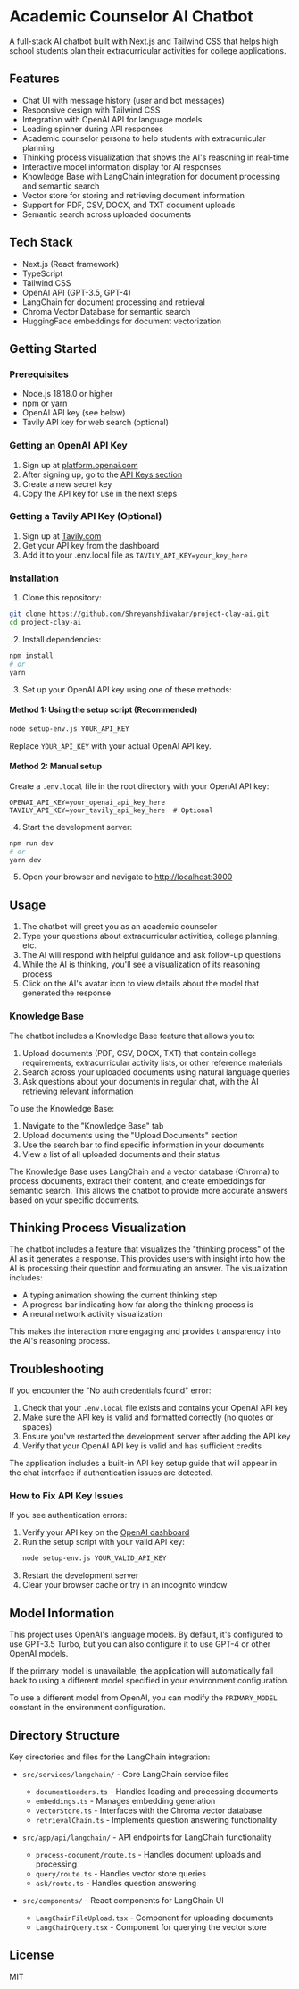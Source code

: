 # Academic Counselor AI Chatbot

A full-stack AI chatbot built with Next.js and Tailwind CSS that helps high school students plan their extracurricular activities for college applications.

## Features

- Chat UI with message history (user and bot messages)
- Responsive design with Tailwind CSS
- Integration with OpenAI API for language models
- Loading spinner during API responses
- Academic counselor persona to help students with extracurricular planning
- Thinking process visualization that shows the AI's reasoning in real-time
- Interactive model information display for AI responses
- Knowledge Base with LangChain integration for document processing and semantic search
- Vector store for storing and retrieving document information
- Support for PDF, CSV, DOCX, and TXT document uploads
- Semantic search across uploaded documents

## Tech Stack

- Next.js (React framework)
- TypeScript
- Tailwind CSS
- OpenAI API (GPT-3.5, GPT-4)
- LangChain for document processing and retrieval
- Chroma Vector Database for semantic search
- HuggingFace embeddings for document vectorization

## Getting Started

### Prerequisites

- Node.js 18.18.0 or higher
- npm or yarn
- OpenAI API key (see below)
- Tavily API key for web search (optional)

### Getting an OpenAI API Key

1. Sign up at [platform.openai.com](https://platform.openai.com/signup)
2. After signing up, go to the [API Keys section](https://platform.openai.com/api-keys)
3. Create a new secret key
4. Copy the API key for use in the next steps

### Getting a Tavily API Key (Optional)

1. Sign up at [Tavily.com](https://tavily.com)
2. Get your API key from the dashboard
3. Add it to your .env.local file as `TAVILY_API_KEY=your_key_here`

### Installation

1. Clone this repository:
```bash
git clone https://github.com/Shreyanshdiwakar/project-clay-ai.git
cd project-clay-ai
```

2. Install dependencies:
```bash
npm install
# or
yarn
```

3. Set up your OpenAI API key using one of these methods:

#### Method 1: Using the setup script (Recommended)
```bash
node setup-env.js YOUR_API_KEY
```
Replace `YOUR_API_KEY` with your actual OpenAI API key.

#### Method 2: Manual setup
Create a `.env.local` file in the root directory with your OpenAI API key:
```
OPENAI_API_KEY=your_openai_api_key_here
TAVILY_API_KEY=your_tavily_api_key_here  # Optional
```

4. Start the development server:
```bash
npm run dev
# or
yarn dev
```

5. Open your browser and navigate to [http://localhost:3000](http://localhost:3000)

## Usage

1. The chatbot will greet you as an academic counselor
2. Type your questions about extracurricular activities, college planning, etc.
3. The AI will respond with helpful guidance and ask follow-up questions
4. While the AI is thinking, you'll see a visualization of its reasoning process
5. Click on the AI's avatar icon to view details about the model that generated the response

### Knowledge Base

The chatbot includes a Knowledge Base feature that allows you to:

1. Upload documents (PDF, CSV, DOCX, TXT) that contain college requirements, extracurricular activity lists, or other reference materials
2. Search across your uploaded documents using natural language queries
3. Ask questions about your documents in regular chat, with the AI retrieving relevant information

To use the Knowledge Base:

1. Navigate to the "Knowledge Base" tab
2. Upload documents using the "Upload Documents" section
3. Use the search bar to find specific information in your documents
4. View a list of all uploaded documents and their status

The Knowledge Base uses LangChain and a vector database (Chroma) to process documents, extract their content, and create embeddings for semantic search. This allows the chatbot to provide more accurate answers based on your specific documents.

## Thinking Process Visualization

The chatbot includes a feature that visualizes the "thinking process" of the AI as it generates a response. This provides users with insight into how the AI is processing their question and formulating an answer. The visualization includes:

- A typing animation showing the current thinking step
- A progress bar indicating how far along the thinking process is
- A neural network activity visualization

This makes the interaction more engaging and provides transparency into the AI's reasoning process.

## Troubleshooting

If you encounter the "No auth credentials found" error:

1. Check that your `.env.local` file exists and contains your OpenAI API key
2. Make sure the API key is valid and formatted correctly (no quotes or spaces)
3. Ensure you've restarted the development server after adding the API key
4. Verify that your OpenAI API key is valid and has sufficient credits

The application includes a built-in API key setup guide that will appear in the chat interface if authentication issues are detected.

### How to Fix API Key Issues

If you see authentication errors:

1. Verify your API key on the [OpenAI dashboard](https://platform.openai.com/api-keys)
2. Run the setup script with your valid API key:
   ```bash
   node setup-env.js YOUR_VALID_API_KEY
   ```
3. Restart the development server
4. Clear your browser cache or try in an incognito window

## Model Information

This project uses OpenAI's language models. By default, it's configured to use GPT-3.5 Turbo, but you can also configure it to use GPT-4 or other OpenAI models.

If the primary model is unavailable, the application will automatically fall back to using a different model specified in your environment configuration.

To use a different model from OpenAI, you can modify the `PRIMARY_MODEL` constant in the environment configuration.

## Directory Structure

Key directories and files for the LangChain integration:

- `src/services/langchain/` - Core LangChain service files
  - `documentLoaders.ts` - Handles loading and processing documents
  - `embeddings.ts` - Manages embedding generation
  - `vectorStore.ts` - Interfaces with the Chroma vector database
  - `retrievalChain.ts` - Implements question answering functionality
  
- `src/app/api/langchain/` - API endpoints for LangChain functionality
  - `process-document/route.ts` - Handles document uploads and processing
  - `query/route.ts` - Handles vector store queries
  - `ask/route.ts` - Handles question answering

- `src/components/` - React components for LangChain UI
  - `LangChainFileUpload.tsx` - Component for uploading documents
  - `LangChainQuery.tsx` - Component for querying the vector store

## License

MIT
